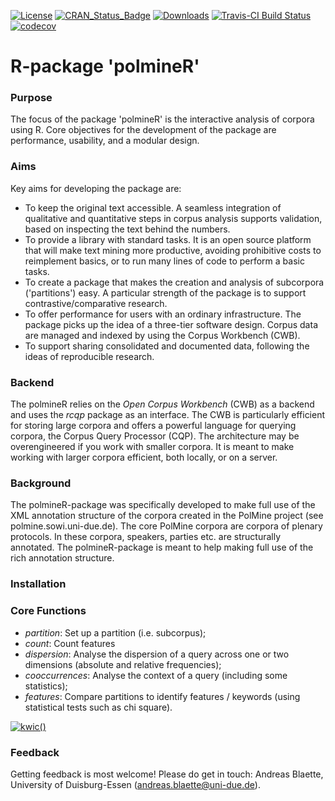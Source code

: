 [![License](https://img.shields.io/aur/license/yaourt.svg)](http://www.gnu.org/licenses/gpl-3.0.html)
[![CRAN_Status_Badge](http://www.r-pkg.org/badges/version/polmineR)](https://cran.r-project.org/package=polmineR)
[![Downloads](http://cranlogs.r-pkg.org/badges/polmineR)](https://cran.r-project.org/package=polmineR)
[![Travis-CI Build Status](https://api.travis-ci.org/PolMine/polmineR.svg?branch=master)](https://travis-ci.org/PolMine/polmineR)
[![codecov](https://codecov.io/gh/PolMine/polmineR/branch/master/graph/badge.svg)](https://codecov.io/gh/PolMine/polmineR/branch/master)

# R-package 'polmineR'

### Purpose
The focus of the package 'polmineR' is the interactive analysis of corpora using R. Core objectives for the development of the package are performance, usability, and a modular design.

### Aims
Key aims for developing the package are:
- To keep the original text accessible. A seamless integration of qualitative and quantitative steps in corpus analysis supports validation, based on inspecting the text behind the numbers.
- To provide a library with standard tasks.  It is  an open source platform that will make text mining more productive, avoiding prohibitive costs to reimplement basics, or to run many lines of code to perform a basic tasks.
- To create a package that makes the creation and analysis of subcorpora ('partitions') easy. A particular strength of the package is to support contrastive/comparative research.
- To offer performance for users with an ordinary infrastructure. The package picks up the idea of a three-tier software design. Corpus data are managed and indexed by using the Corpus Workbench (CWB).
- To support sharing consolidated and documented data, following the ideas of reproducible research.

### Backend
The polmineR relies on the _Open Corpus Workbench_ (CWB) as a backend and uses the _rcqp_ package as an interface. The CWB is particularly efficient for storing large corpora and offers a powerful language for querying corpora, the Corpus Query Processor (CQP). The architecture may be overengineered if you work with smaller corpora. It is meant to make working with larger corpora efficient, both locally, or on a server.

### Background
The polmineR-package was specifically developed to make full use of the XML annotation structure of the corpora created in the PolMine project (see polmine.sowi.uni-due.de). The core PolMine corpora are corpora of plenary protocols. In these corpora, speakers, parties etc. are structurally annotated. The polmineR-package is meant to help making full use of the rich annotation structure.

### Installation

### Core Functions
- *partition*: Set up a partition (i.e. subcorpus);
- *count*: Count features
- *dispersion*: Analyse the dispersion of a query across one or two dimensions (absolute and relative frequencies);
- *cooccurrences*: Analyse the context of a query (including some statistics);
- *features*: Compare partitions to identify features / keywords (using statistical tests such as chi square).

[![kwic()](http://polmine.sowi.uni-due.de/gallery/kwic.png)](http://polmine.sowi.uni-due.de/gallery/kwic.png)


### Feedback
Getting feedback is most welcome! Please do get in touch: Andreas Blaette, University of Duisburg-Essen (andreas.blaette@uni-due.de).
